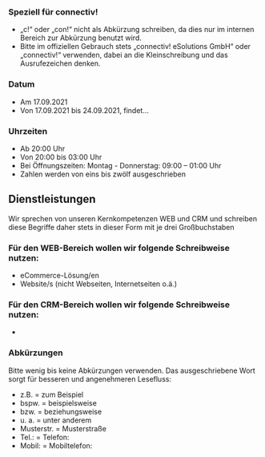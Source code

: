 ### Speziell für connectiv!
- „c!“ oder „con!“ nicht als Abkürzung schreiben, da dies nur im internen Bereich zur Abkürzung benutzt wird. 
- Bitte im offiziellen Gebrauch stets „connectiv! eSolutions GmbH“ oder „connectiv!“ verwenden, dabei an die Kleinschreibung und das Ausrufezeichen denken.

### Datum
- Am 17.09.2021
- Von 17.09.2021 bis 24.09.2021, findet…

### Uhrzeiten
- Ab 20:00 Uhr
- Von 20:00 bis 03:00 Uhr
- Bei Öffnungszeiten: Montag - Donnerstag: 09:00 – 01:00 Uhr
- Zahlen werden von eins bis zwölf ausgeschrieben 

## Dienstleistungen

Wir sprechen von unseren Kernkompetenzen WEB und CRM und schreiben 
diese Begriffe daher stets in dieser Form mit je drei Großbuchstaben

### Für den WEB-Bereich wollen wir folgende Schreibweise nutzen:

- eCommerce-Lösung/en
- Website/s (nicht Webseiten, Internetseiten o.ä.)


### Für den CRM-Bereich wollen wir folgende Schreibweise nutzen:

- 


### Abkürzungen

Bitte wenig bis keine Abkürzungen verwenden. Das ausgeschriebene Wort sorgt für besseren und angenehmeren Lesefluss:

- z.B. = zum Beispiel
- bspw. = beispielsweise
- bzw. = beziehungsweise
- u. a. = unter anderem
- Musterstr. = Musterstraße
- Tel.: = Telefon:
- Mobil: = Mobiltelefon: